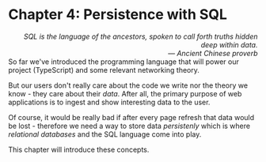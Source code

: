 # Chapter 4: Persistence with SQL

<div style="text-align: right"> <i> SQL is the language of the ancestors, spoken to call forth truths hidden deep within data. <br> — Ancient Chinese proverb </i> </div

So far we've introduced the programming language that will power our project (TypeScript) and some relevant networking theory.

But our users don't really care about the code we write nor the theory we know - they care about their _data_.
After all, the primary purpose of web applications is to ingest and show interesting data to the user.

Of course, it would be really bad if after every page refresh that data would be lost - therefore we need a way to store data _persistenly_ which is where _relational databases_ and the SQL language come into play.

This chapter will introduce these concepts.
